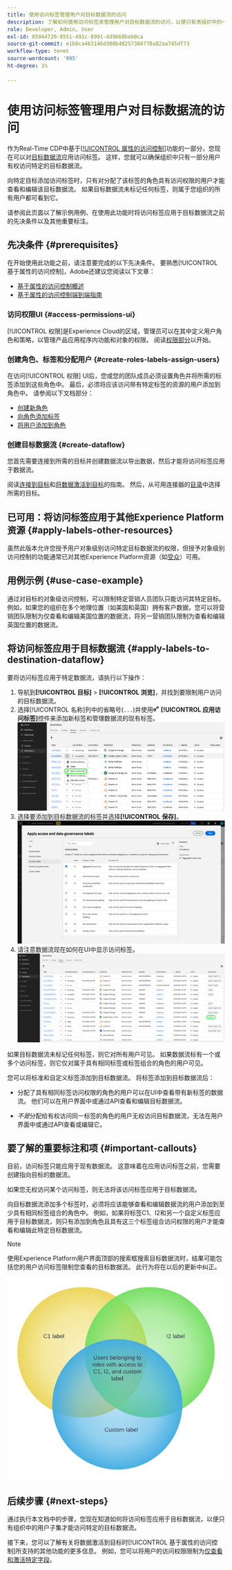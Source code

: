 ```yaml
---
title: 使用访问标签管理用户对目标数据流的访问
description: 了解如何使用访问标签来管理用户对目标数据流的访问，以便只有贵组织中的一部分用户有权访问特定的目标数据流。
role: Developer, Admin, User
exl-id: 85944720-8551-491c-8991-dd9668beb0ca
source-git-commit: e1b8ca463146d300b48257304778a82aa745df73
workflow-type: tm+mt
source-wordcount: '995'
ht-degree: 1%

---
```


# 使用访问标签管理用户对目标数据流的访问

作为Real-Time CDP中基于[[!UICONTROL 属性的访问控制]](overview.md)功能的一部分，您现在可以对[目标数据流](../../dataflows/ui/monitor-destinations.md)应用访问标签。 这样，您就可以确保组织中只有一部分用户有权访问特定的目标数据流。

向特定目标添加访问标签时，只有对分配了该标签的角色具有访问权限的用户才能查看和编辑该目标数据流。 如果目标数据流未标记任何标签，则属于您组织的所有用户都可看到它。

请参阅此页面以了解示例用例、在使用此功能时将访问标签应用于目标数据流之前的先决条件以及其他重要标注。

## 先决条件 {#prerequisites}

在开始使用此功能之前，请注意要完成的以下先决条件。 要熟悉[!UICONTROL 基于属性的访问控制]，Adobe还建议您阅读以下文章：

* [基于属性的访问控制概述](/help/access-control/abac/overview.md)
* [基于属性的访问控制端到端指南](/help/access-control/abac/end-to-end-guide.md)

### 访问权限UI {#access-permissions-ui}

[!UICONTROL 权限]是Experience Cloud的区域，管理员可以在其中定义用户角色和策略，以管理产品应用程序内功能和对象的权限。 阅读[权限部分](/help/access-control/abac/end-to-end-guide.md#permissions)以开始。

### 创建角色、标签和分配用户 {#create-roles-labels-assign-users}

在访问[!UICONTROL 权限] UI后，您或您的团队成员必须设置角色并将所需的标签添加到这些角色中。 最后，必须将应该访问带有特定标签的资源的用户添加到角色中。 请参阅以下文档部分：

* [创建新角色](/help/access-control/abac/ui/roles.md)
* [向角色添加标签](/help/access-control/abac/end-to-end-guide.md#label-roles)
* [将用户添加到角色](/help/access-control/ui/users.md)

### 创建目标数据流 {#create-dataflow}

您首先需要连接到所需的目标并创建数据流以导出数据，然后才能将访问标签应用于数据流。

阅读[连接到目标](/help/destinations/ui/connect-destination.md)和[将数据激活到目标](/help/destinations/ui/activation-overview.md)的指南。 然后，从可用连接器的[目录](/help/destinations/catalog/overview.md)中选择所需的目标。

## 已可用：将访问标签应用于其他Experience Platform资源 {#apply-labels-other-resources}

虽然此版本允许您授予用户对象级别访问特定目标数据流的权限，但授予对象级别访问控制的功能通常已对其他Experience Platform资源（如[受众](/help/access-control/abac/end-to-end-guide.md#apply-labels-to-segments)）可用。

## 用例示例 {#use-case-example}

通过对目标的对象级访问控制，可以限制特定营销人员团队只能访问其特定目标。 例如，如果您的组织在多个地理位置（如美国和英国）拥有客户数据，您可以将营销团队限制为仅查看和编辑美国位置的数据流，将另一营销团队限制为查看和编辑英国位置的数据流。

## 将访问标签应用于目标数据流 {#apply-labels-to-destination-dataflow}

要将访问标签应用于特定数据流，请执行以下操作：

1. 导航到&#x200B;**[!UICONTROL 目标]** > **[!UICONTROL 浏览]**，并找到要限制用户访问的目标数据流。
1. 选择[!UICONTROL 名称]列中的省略号(`...`)并使用![编辑详细信息控件](/help/images/icons/key.png) **[!UICONTROL 应用访问标签]**&#x200B;控件来添加新标签和管理数据流的现有标签。
   ![在目标工作区的浏览视图中选择“应用访问标签”。](/help/access-control/images/olac/apply-access-labels.png)
1. 选择要添加到目标数据流的标签并选择&#x200B;**[!UICONTROL 保存]**。
   ![选择中应应用于目标数据流的访问标签。](/help/access-control/images/olac/view-access-labels.png)
1. 请注意数据流现在如何在UI中显示访问标签。
   ![具有选定数据流的多个目标数据流的视图如何显示访问标签。](/help/access-control/images/olac/dataflow-with-access-label.png)

如果目标数据流未标记任何标签，则它对所有用户可见。 如果数据流标有一个或多个访问标签，则它仅对属于具有相同标签或标签组合的角色的用户可见。

您可以将标准和自定义标签添加到目标数据流。 将标签添加到目标数据流后：

* 分配了具有相同标签访问权限的角色的用户可以在UI中查看带有新标签的数据流。 他们可以在用户界面中或通过API查看和编辑目标数据流。

* *不是*&#x200B;分配给有权访问同一标签的角色的用户无权访问目标数据流，无法在用户界面中或通过API查看或编辑它。

## 要了解的重要标注和项 {#important-callouts}

目前，访问标签只能应用于现有数据流。 这意味着在应用访问标签之前，您需要创建指向目标的数据流。

如果您无权访问某个访问标签，则无法将该访问标签应用于目标数据流。

向目标数据流添加多个标签时，必须将应该能够查看和编辑数据流的用户添加到至少具有相同标签组合的角色中。 例如，如果将标签C1、I2和另一个自定义标签应用于目标数据流，则只有添加到角色且具有这三个标签组合访问权限的用户才能查看和编辑此特定目标数据流。

>[!NOTE]
>
> 使用Experience Platform用户界面顶部的搜索框搜索目标数据流时，结果可能包括您的用户访问标签限制您查看的目标数据流。 此行为将在以后的更新中纠正。

![维恩图显示仅某些用户如何访问应用了多个标签的目标。](/help/access-control/images/olac/multiple-labels-venn.png)

## 后续步骤 {#next-steps}

通过执行本文档中的步骤，您现在知道如何将访问标签应用于目标数据流，以便只有组织中的用户子集才能访问特定的目标数据流。

接下来，您可以了解有关将数据激活到目标时[!UICONTROL 基于属性的访问控制]所支持的其他功能的更多信息。 例如，您可以将用户的访问权限限制为[仅查看和激活特定字段](/help/access-control/abac/overview.md#destinations)。
